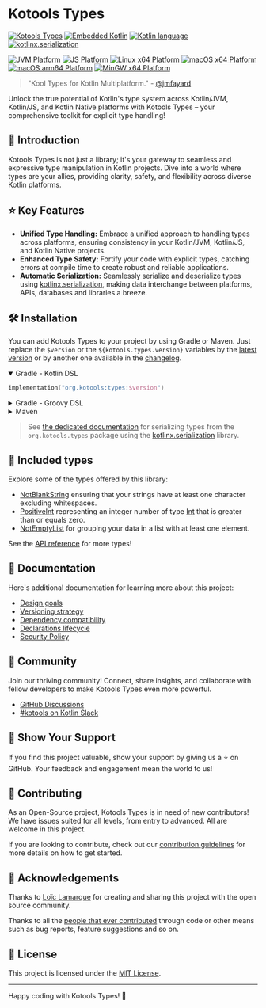 # Kotools Types

[![Kotools Types][kotools-types-badge]][kotools-types-project]
[![Embedded Kotlin][kotlin-embedded-badge]][kotlin]
[![Kotlin language][kotlin-language-badge]][kotlin]
[![kotlinx.serialization][kotlinx.serialization-badge]][kotlinx.serialization]

[![JVM Platform][jvm-platform-badge]][kotlin/jvm]
[![JS Platform][js-platform-badge]][kotlin/js]
[![Linux x64 Platform][linux-x64-platform-badge]][kotlin-native]
[![macOS x64 Platform][macos-x64-platform-badge]][kotlin-native]
[![macOS arm64 Platform][macos-arm64-platform-badge]][kotlin-native]
[![MinGW x64 Platform][mingw-x64-platform-badge]][kotlin-native]

> "Kool Types for Kotlin Multiplatform." -
> [@jmfayard](https://github.com/jmfayard)

Unlock the true potential of Kotlin's type system across Kotlin/JVM, Kotlin/JS,
and Kotlin Native platforms with Kotools Types – your comprehensive toolkit for
explicit type handling!

[js-platform-badge]: https://img.shields.io/badge/Platform-JS-ff9b00
[jvm-platform-badge]: https://img.shields.io/badge/Platform-JVM-6bac25
[kotlin]: https://kotlinlang.org
[kotlin-embedded-badge]: https://img.shields.io/badge/Embedded_Kotlin-1.8.22-blue?logo=kotlin
[kotlin-language-badge]: https://img.shields.io/badge/Kotlin_language-1.5-blue?logo=kotlin
[kotlin-native]: https://kotlinlang.org/docs/native-overview.html
[kotlin/js]: https://kotlinlang.org/docs/js-overview.html
[kotlin/jvm]: https://kotlinlang.org/docs/jvm-get-started.html
[kotlinx.serialization]: https://github.com/Kotlin/kotlinx.serialization
[kotlinx.serialization-badge]: https://img.shields.io/badge/kotlinx.serialization-1.5.1-blue
[kotools-types-badge]: https://img.shields.io/maven-central/v/org.kotools/types?label=Latest
[kotools-types-project]: https://github.com/kotools/types
[linux-x64-platform-badge]: https://img.shields.io/badge/Platform-Linux_x64-4b4bff
[macos-x64-platform-badge]: https://img.shields.io/badge/Platform-macOS_x64-4b4bff
[macos-arm64-platform-badge]: https://img.shields.io/badge/Platform-macOS_arm64-4b4bff
[mingw-x64-platform-badge]: https://img.shields.io/badge/Platform-MinGW_x64-4b4bff

## 🚀 Introduction

Kotools Types is not just a library; it's your gateway to seamless and
expressive type manipulation in Kotlin projects.
Dive into a world where types are your allies, providing clarity, safety, and
flexibility across diverse Kotlin platforms.

## ⭐️ Key Features

- **Unified Type Handling:** Embrace a unified approach to handling types across
  platforms, ensuring consistency in your Kotlin/JVM, Kotlin/JS, and Kotlin
  Native projects.
- **Enhanced Type Safety:** Fortify your code with explicit types, catching
  errors at compile time to create robust and reliable applications.
- **Automatic Serialization:** Seamlessly serialize and deserialize types using
  [kotlinx.serialization], making data interchange between platforms, APIs, 
  databases and libraries a breeze.

## 🛠️ Installation

You can add Kotools Types to your project by using Gradle or Maven.
Just replace the `$version` or the `${kotools.types.version}` variables by the
[latest version](#kotools-types) or by another one available in the
[changelog](CHANGELOG.md).

<details open>
<summary>Gradle - Kotlin DSL</summary>

```kotlin
implementation("org.kotools:types:$version")
```
</details>

<details>
<summary>Gradle - Groovy DSL</summary>

```groovy
implementation "org.kotools:types:$version"
```
</details>

<details>
<summary>Maven</summary>

```xml
<dependencies>
    <dependency>
        <groupId>org.kotools</groupId>
        <artifactId>types</artifactId>
        <version>${kotools.types.version}</version>
    </dependency>
</dependencies>
```
</details>

> See [the dedicated documentation](subprojects/kotlinx-serialization/README.md)
> for serializing types from the `org.kotools.types` package using the
> [kotlinx.serialization] library. 

## 🎨 Included types

Explore some of the types offered by this library:

- [NotBlankString][kotools.types.text.NotBlankString] ensuring that your strings
  have at least one character excluding whitespaces.
- [PositiveInt][kotools.types.number.PositiveInt] representing an integer number
  of type [Int][kotlin.Int] that is greater than or equals zero.
- [NotEmptyList][kotools.types.collection.NotEmptyList] for grouping your data
  in a list with at least one element.

See the [API reference](https://types.kotools.org) for more types!

[kotlin.Int]: https://kotlinlang.org/api/latest/jvm/stdlib/kotlin/-int
[kotools.types.collection.NotEmptyList]: https://types.kotools.org/types/kotools.types.collection/-not-empty-list/index.html
[kotools.types.number.PositiveInt]: https://types.kotools.org/types/kotools.types.number/-positive-int/index.html
[kotools.types.text.NotBlankString]: https://types.kotools.org/types/kotools.types.text/-not-blank-string/index.html

## 📝 Documentation

Here's additional documentation for learning more about this project:

- [Design goals](documentation/design-goals.md)
- [Versioning strategy](documentation/versioning-strategy.md)
- [Dependency compatibility](documentation/dependencies.md)
- [Declarations lifecycle](documentation/declarations-lifecycle.md)
- [Security Policy](SECURITY.md)

## 🤝 Community

Join our thriving community! Connect, share insights, and collaborate with
fellow developers to make Kotools Types even more powerful.

- [GitHub Discussions](https://github.com/kotools/types/discussions)
- [#kotools on Kotlin Slack](https://kotlinlang.slack.com/archives/C05H0L1LD25)

## 📣 Show Your Support

If you find this project valuable, show your support by giving us a ⭐️ on
GitHub.
Your feedback and engagement mean the world to us!

## 🚧 Contributing

As an Open-Source project, Kotools Types is in need of new contributors!
We have issues suited for all levels, from entry to advanced.
All are welcome in this project.

If you are looking to contribute, check out our
[contribution guidelines](CONTRIBUTING.md) for more details on how to get
started.

## 🙏 Acknowledgements

Thanks to [Loïc Lamarque](https://github.com/LVMVRQUXL) for creating and sharing 
this project with the open source community.

Thanks to all the [people that ever contributed](https://github.com/kotools/types/graphs/contributors)
through code or other means such as bug reports, feature suggestions and so on.

## 📄 License

This project is licensed under the [MIT License](LICENSE.txt).

---

Happy coding with Kotools Types! 🎉
